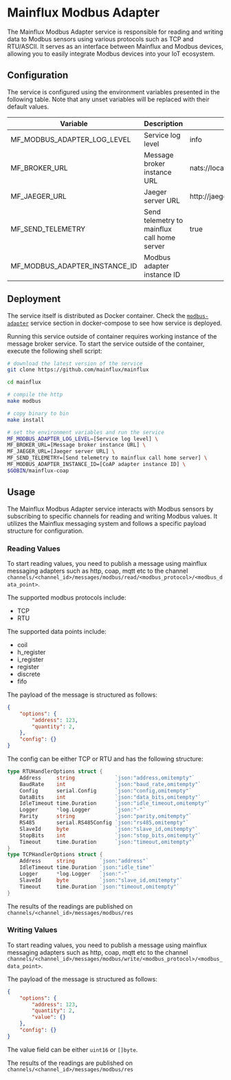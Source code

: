 # Mainflux Modbus Adapter

The Mainflux Modbus Adapter service is responsible for reading and writing data to Modbus sensors using various protocols such as TCP and RTU/ASCII. It serves as an interface between Mainflux and Modbus devices, allowing you to easily integrate Modbus devices into your IoT ecosystem.

## Configuration

The service is configured using the environment variables presented in the
following table. Note that any unset variables will be replaced with their
default values.

| Variable                         | Description                                         | Default                        |
| -------------------------------- | --------------------------------------------------- | ------------------------------ |
| MF_MODBUS_ADAPTER_LOG_LEVEL        | Service log level                                   | info                           |
| MF_BROKER_URL                    | Message broker instance URL                         | nats://localhost:4222          |
| MF_JAEGER_URL                    | Jaeger server URL                                   | http://jaeger:14268/api/traces |
| MF_SEND_TELEMETRY                | Send telemetry to mainflux call home server         | true                           |
| MF_MODBUS_ADAPTER_INSTANCE_ID      | Modbus adapter instance ID                            |                                |

## Deployment

The service itself is distributed as Docker container. Check the [`modbus-adapter`](https://github.com/mainflux/mainflux/blob/master/docker/docker-compose.yml#L273-L291) service section in
docker-compose to see how service is deployed.

Running this service outside of container requires working instance of the message broker service.
To start the service outside of the container, execute the following shell script:

```bash
# download the latest version of the service
git clone https://github.com/mainflux/mainflux

cd mainflux

# compile the http
make modbus

# copy binary to bin
make install

# set the environment variables and run the service
MF_MODBUS_ADAPTER_LOG_LEVEL=[Service log level] \
MF_BROKER_URL=[Message broker instance URL] \
MF_JAEGER_URL=[Jaeger server URL] \
MF_SEND_TELEMETRY=[Send telemetry to mainflux call home server] \
MF_MODBUS_ADAPTER_INSTANCE_ID=[CoAP adapter instance ID] \
$GOBIN/mainflux-coap
```

## Usage

The Mainflux Modbus Adapter service interacts with Modbus sensors by subscribing to specific channels for reading and writing Modbus values. It utilizes the Mainflux messaging system and follows a specific payload structure for configuration.

### Reading Values

To start reading values, you need to publish a message using mainflux messaging adapters such as http, coap, mqtt etc to the channel `channels/<channel_id>/messages/modbus/read/<modbus_protocol>/<modbus_data_point>`.

The supported modbus protocols include:

- TCP
- RTU

The supported data points include:

- coil
- h_register
- i_register
- register
- discrete
- fifo

The payload of the message is structured as follows:

```json
{
    "options": {
        "address": 123,
        "quantity": 2,
    },
    "config": {}
}

```

The config can be either TCP or RTU and has the following structure:

```go
type RTUHandlerOptions struct {
	Address     string             `json:"address,omitempty"`
	BaudRate    int                `json:"baud_rate,omitempty"`
	Config      serial.Config      `json:"config,omitempty"`
	DataBits    int                `json:"data_bits,omitempty"`
	IdleTimeout time.Duration      `json:"idle_timeout,omitempty"`
	Logger      *log.Logger        `json:"-"`
	Parity      string             `json:"parity,omitempty"`
	RS485       serial.RS485Config `json:"rs485,omitempty"`
	SlaveId     byte               `json:"slave_id,omitempty"`
	StopBits    int                `json:"stop_bits,omitempty"`
	Timeout     time.Duration      `json:"timeout,omitempty"`
}
type TCPHandlerOptions struct {
	Address     string        `json:"address"`
	IdleTimeout time.Duration `json:"idle_time"`
	Logger      *log.Logger   `json:"-"`
	SlaveId     byte          `json:"slave_id,omitempty"`
	Timeout     time.Duration `json:"timeout,omitempty"`
}
```

The results of the readings are published on `channels/<channel_id>/messages/modbus/res`

### Writing Values

To start reading values, you need to publish a message using mainflux messaging adapters such as http, coap, mqtt etc to the channel `channels/<channel_id>/messages/modbus/write/<modbus_protocol>/<modbus_data_point>`.

The payload of the message is structured as follows:

```json
{
    "options": {
        "address": 123,
        "quantity": 2,
        "value": {}
    },
    "config": {}
}
```

The value field can be either `uint16` or `[]byte`.

The results of the readings are published on `channels/<channel_id>/messages/modbus/res`
